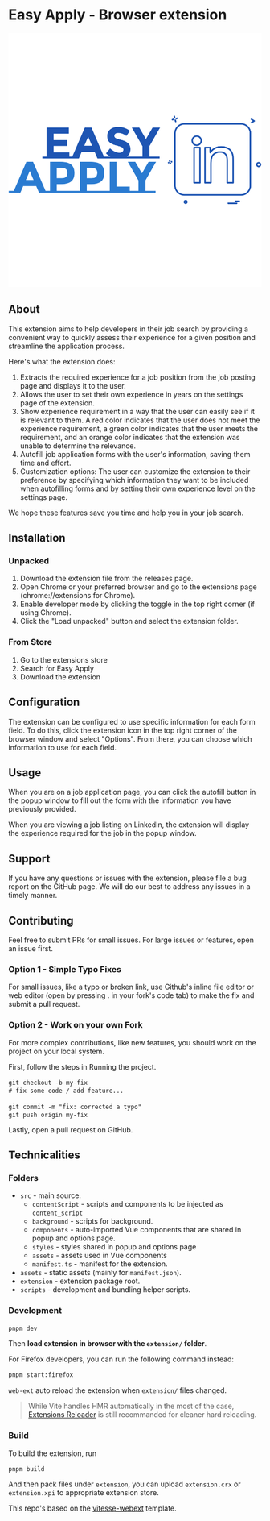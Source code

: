 # Easy Apply - Browser extension

<p align="center">
<img width="655" src="./assets/icon-512.png"><br/>
</p>

## About

This extension aims to help developers in their job search by providing a convenient way to quickly assess their experience for a given position and streamline the application process.

Here's what the extension does:

1. Extracts the required experience for a job position from the job posting page and displays it to the user.
2. Allows the user to set their own experience in years on the settings page of the extension.
3. Show experience requirement in a way that the user can easily see if it is relevant to them. A red color indicates that the user does not meet the experience requirement, a green color indicates that the user meets the requirement, and an orange color indicates that the extension was unable to determine the relevance.
4. Autofill job application forms with the user's information, saving them time and effort.
5. Customization options: The user can customize the extension to their preference by specifying which information they want to be included when autofilling forms and by setting their own experience level on the settings page.


We hope these features save you time and help you in your job search.


## Installation

### Unpacked

1. Download the extension file from the releases page.
2. Open Chrome or your preferred browser and go to the extensions page (chrome://extensions for Chrome).
3. Enable developer mode by clicking the toggle in the top right corner (if using Chrome).
4. Click the "Load unpacked" button and select the extension folder.

### From Store

1. Go to the extensions store
2. Search for Easy Apply
3. Download the extension

## Configuration
The extension can be configured to use specific information for each form field. To do this, click the extension icon in the top right corner of the browser window and select "Options". From there, you can choose which information to use for each field.

## Usage

When you are on a job application page, you can click the autofill button in the popup window to fill out the form with the information you have previously provided.

When you are viewing a job listing on LinkedIn, the extension will display the experience required for the job in the popup window.

## Support

If you have any questions or issues with the extension, please file a bug report on the GitHub page. We will do our best to address any issues in a timely manner.

## Contributing

Feel free to submit PRs for small issues. For large issues or features, open an issue first.

### Option 1 - Simple Typo Fixes

For small issues, like a typo or broken link, use Github's inline file editor or web editor (open by pressing . in your fork's code tab) to make the fix and submit a pull request.

### Option 2 - Work on your own Fork

For more complex contributions, like new features, you should work on the project on your local system.

First, follow the steps in Running the project.

```shell
git checkout -b my-fix
# fix some code / add feature...

git commit -m "fix: corrected a typo"
git push origin my-fix
```

Lastly, open a pull request on GitHub.

## Technicalities

### Folders

- `src` - main source.
  - `contentScript` - scripts and components to be injected as `content_script`
  - `background` - scripts for background.
  - `components` - auto-imported Vue components that are shared in popup and options page.
  - `styles` - styles shared in popup and options page
  - `assets` - assets used in Vue components
  - `manifest.ts` - manifest for the extension.
- `assets` - static assets (mainly for `manifest.json`).
- `extension` - extension package root.
- `scripts` - development and bundling helper scripts.

### Development

```bash
pnpm dev
```

Then **load extension in browser with the `extension/` folder**.

For Firefox developers, you can run the following command instead:

```bash
pnpm start:firefox
```

`web-ext` auto reload the extension when `extension/` files changed.

> While Vite handles HMR automatically in the most of the case, [Extensions Reloader](https://chrome.google.com/webstore/detail/fimgfedafeadlieiabdeeaodndnlbhid) is still recommanded for cleaner hard reloading.

### Build

To build the extension, run

```bash
pnpm build
```

And then pack files under `extension`, you can upload `extension.crx` or `extension.xpi` to appropriate extension store.


This repo's based on the [vitesse-webext](https://github.com/antfu/vitesse-webext) template.
